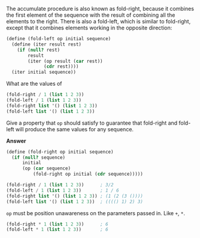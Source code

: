 The accumulate procedure is also known as fold-right, because it combines the first element of the sequence with the result of combining all the elements to the right. There is also a fold-left, which is similar to fold-right, except that it combines elements working in the opposite direction:

```scheme
(define (fold-left op initial sequence)
  (define (iter result rest)
    (if (null? rest)
        result
        (iter (op result (car rest))
              (cdr rest))))
  (iter initial sequence))
```

What are the values of

```scheme
(fold-right / 1 (list 1 2 3))
(fold-left / 1 (list 1 2 3))
(fold-right list '() (list 1 2 3))
(fold-left list '() (list 1 2 3))
```

Give a property that `op` should satisfy to guarantee that fold-right and fold-left will produce the same values for any sequence.

**Answer**

```scheme
(define (fold-right op initial sequence)
  (if (null? sequence)
      initial
      (op (car sequence)
          (fold-right op initial (cdr sequence)))))

(fold-right / 1 (list 1 2 3))      ; 3/2
(fold-left / 1 (list 1 2 3))       ; 1 / 6
(fold-right list '() (list 1 2 3)) ; (1 (2 (3 ())))
(fold-left list '() (list 1 2 3))  ; (((() 1) 2) 3)
```

`op` must be position unawareness on the parameters passed in.  Like `+`, `*`.

```scheme
(fold-right * 1 (list 1 2 3))      ; 6
(fold-left * 1 (list 1 2 3))       ; 6
```
